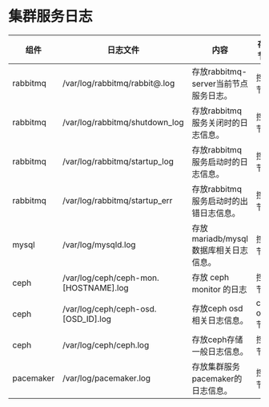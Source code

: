 # 集群服务日志

|组件|日志文件|内容|存放节点|
|----|----|--------|----------|
|rabbitmq|/var/log/rabbitmq/rabbit@<nodename>.log|存放rabbitmq-server当前节点服务日志。|控制节点|
|rabbitmq|/var/log/rabbitmq/shutdown_log|存放rabbitmq服务关闭时的日志信息。|控制节点|
|rabbitmq|/var/log/rabbitmq/startup_log|存放rabbitmq服务启动时的日志信息。|控制节点|
|rabbitmq|/var/log/rabbitmq/startup_err|存放rabbitmq服务启动时的出错日志信息。|控制节点|
|mysql|/var/log/mysqld.log|存放mariadb/mysql数据库相关日志信息。|控制节点|
|ceph|/var/log/ceph/ceph-mon.[HOSTNAME].log| 存放 ceph monitor 的日志|控制节点|
|ceph|/var/log/ceph/ceph-osd.[OSD_ID].log|存放ceph osd相关日志信息。|ceph osd 节点|
|ceph|/var/log/ceph/ceph.log|存放ceph存储一般日志信息。|控制节点|
|pacemaker|/var/log/pacemaker.log|存放集群服务pacemaker的日志信息。|控制节点|

